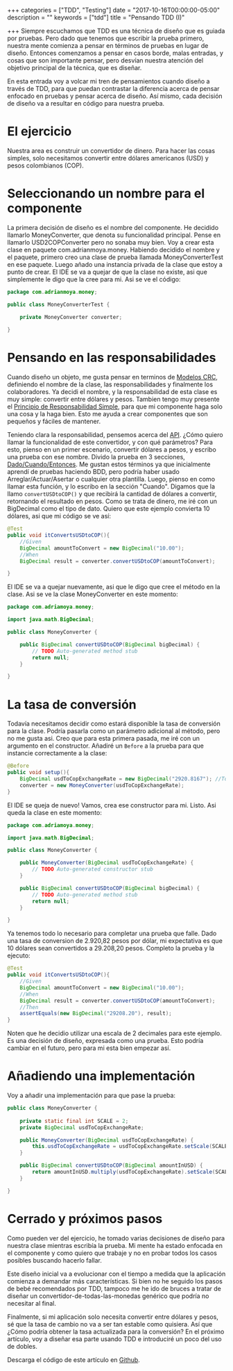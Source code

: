 +++
categories = ["TDD", "Testing"]
date = "2017-10-16T00:00:00-05:00"
description = ""
keywords = ["tdd"]
title = "Pensando TDD (I)"

+++
Siempre escuchamos que TDD es una técnica de diseño que es guiada por pruebas. Pero dado que tenemos que escribir la prueba primero, nuestra mente comienza a pensar en términos de pruebas en lugar de diseño. Entonces comenzamos a pensar en casos borde, malas entradas, y cosas que son importante pensar, pero desvían nuestra atención del objetivo principal de la técnica, que es diseñar.

En esta entrada voy a volcar mi tren de pensamientos cuando diseño a través de TDD, para que puedan contrastar la diferencia acerca de pensar enfocado en pruebas y pensar acerca de diseño. Así mismo, cada decisión de diseño va a resultar en código para nuestra prueba.

<!--more-->

# El ejercicio

Nuestra area es construir un convertidor de dinero. Para hacer las cosas simples, solo necesitamos convertir entre dólares americanos (USD) y pesos colombianos (COP).

# Seleccionando un nombre para el componente
La primera decisión de diseño es el nombre del componente. He decidido llamarlo MoneyConverter, que denota su funcionalidad principal. Pense en llamarlo USD2COPConverter pero no sonaba muy bien. Voy a crear esta clase en paquete com.adrianmoya.money. Habiendo decidido el nombre y el paquete, primero creo una clase de prueba llamada MoneyConverterTest en ese paquete. Luego añado una instancia privada de la clase que estoy a punto de crear. El IDE se va a quejar de que la clase no existe, asi que simplemente le digo que la cree para mi. Asi se ve el código:

```java
package com.adrianmoya.money;

public class MoneyConverterTest {

	private MoneyConverter converter;
	
}
```

# Pensando en las responsabilidades

Cuando diseño un objeto, me gusta pensar en terminos de [Modelos CRC](https://es.wikipedia.org/wiki/Tarjetas_CRC), definiendo el nombre de la clase, las responsabilidades y finalmente los colaboradores. Ya decidi el nombre, y la responsabilidad de esta clase es muy simple: convertir entre dólares y pesos. Tambien tengo muy presente el [Principio de Responsabilidad Simple](https://es.wikipedia.org/wiki/Principio_de_responsabilidad_%C3%BAnica), para que mi componente haga solo una cosa y la haga bien. Esto me ayuda a crear componentes que son pequeños y fáciles de mantener.

Teniendo clara la responsabilidad, pensemos acerca del [API](https://es.wikipedia.org/wiki/Interfaz_de_programaci%C3%B3n_de_aplicaciones). ¿Cómo quiero llamar la funcionalidad de este convertidor, y con qué parámetros? Para esto, pienso en un primer escenario, convertir dólares a pesos, y escribo una prueba con ese nombre. Divido la prueba en 3 secciones, [Dado/Cuando/Entonces](/2013/09/aumentando-la-expresividad-de-nuestras-especificaciones/#separar-contexto). Me gustan estos términos ya que inicialmente aprendí de pruebas haciendo BDD, pero podría haber usado Arreglar/Actuar/Asertar o cualquier otra plantilla. Luego, pienso en como llamar esta función, y lo escribo en la sección "Cuando". Digamos que la llamo `convertUSDtoCOP()` y que recibirá la cantidad de dólares a convertir, retornando el resultado en pesos. Como se trata de dinero, me iré con un BigDecimal como el tipo de dato. Quiero que este ejemplo convierta 10 dólares, asi que mi código se ve así:

```java
@Test
public void itConvertsUSDtoCOP(){
	//Given
	BigDecimal amountToConvert = new BigDecimal("10.00");
	//When
	BigDecimal result = converter.convertUSDtoCOP(amountToConvert);

}
```

El IDE se va a quejar nuevamente, asi que le digo que cree el método en la clase. Asi se ve la clase MoneyConverter en este momento:

```java
package com.adriamoya.money;

import java.math.BigDecimal;

public class MoneyConverter {

	public BigDecimal convertUSDtoCOP(BigDecimal bigDecimal) {
		// TODO Auto-generated method stub
		return null;
	}

}
```

# La tasa de conversión

Todavía necesitamos decidir como estará disponible la tasa de conversión para la clase. Podría pasarla como un parámetro adicional al método, pero no me gusta asi. Creo que para esta primera pasada, me iré con un argumento en el constructor. Añadiré un `Before` a la prueba para que instancie correctamente a la clase:

```java
@Before
public void setup(){
	BigDecimal usdToCopExchangeRate = new BigDecimal("2920.8167"); //Today! 
	converter = new MoneyConverter(usdToCopExchangeRate);
}
```

El IDE se queja de nuevo! Vamos, crea ese constructor para mi. Listo. Asi queda la clase en este momento:

```java
package com.adriamoya.money;

import java.math.BigDecimal;

public class MoneyConverter {

	public MoneyConverter(BigDecimal usdToCopExchangeRate) {
		// TODO Auto-generated constructor stub
	}

	public BigDecimal convertUSDtoCOP(BigDecimal bigDecimal) {
		// TODO Auto-generated method stub
		return null;
	}

}
```

Ya tenemos todo lo necesario para completar una prueba que falle. Dado una tasa de conversion de 2.920,82 pesos por dólar, mi expectativa es que 10 dólares sean convertidos a 29.208,20 pesos. Completo la prueba y la ejecuto:

```java
@Test
public void itConvertsUSDtoCOP(){
	//Given
	BigDecimal amountToConvert = new BigDecimal("10.00");
	//When
	BigDecimal result = converter.convertUSDtoCOP(amountToConvert);
	//Then
	assertEquals(new BigDecimal("29208.20"), result);
}
```

Noten que he decidio utilizar una escala de 2 decimales para este ejemplo. Es una decisión de diseño, expresada como una prueba. Esto podría cambiar en el futuro, pero para mi esta bien empezar así.

# Añadiendo una implementación

Voy a añadir una implementación para que pase la prueba:

```java
public class MoneyConverter {
	
	private static final int SCALE = 2; 
	private BigDecimal usdToCopExchangeRate;

	public MoneyConverter(BigDecimal usdToCopExchangeRate) {
		this.usdToCopExchangeRate = usdToCopExchangeRate.setScale(SCALE);
	}

	public BigDecimal convertUSDtoCOP(BigDecimal amountInUSD) {
		return amountInUSD.multiply(usdToCopExchangeRate).setScale(SCALE);
	}

}
```

# Cerrado y próximos pasos
Como pueden ver del ejercicio, he tomado varias decisiones de diseño para nuestra clase mientras escribía la prueba. Mi mente ha estado enfocada en el componente y como quiero que trabaje y no en probar todos los casos posibles buscando hacerlo fallar. 

Este diseño inicial va a evolucionar con el tiempo a medida que la aplicación comienza a demandar más características. Si bien no he seguido los pasos de bebé recomendados por TDD, tampoco me he ido de bruces a tratar de diseñar un convertidor-de-todas-las-monedas genérico que podría no necesitar al final. 

Finalmente, si mi aplicación solo necesita convertir entre dólares y pesos, sé que la tasa de cambio no va a ser tan estable como quisiera. Así que ¿Cómo podría obtener la tasa actualizada para la conversión? En el próximo artículo, voy a diseñar esa parte usando TDD e introduciré un poco del uso de dobles. 

Descarga el código de este artículo en [Github](https://github.com/adrianmoya/moneyconverter-tdd/archive/firstpass.tar.gz). 
